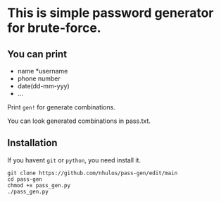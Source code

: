 # This is simple password generator for brute-force.
## You can print 
* name
*username
* phone number
* date(dd-mm-yyy)
* ...

Print `gen!` for generate combinations.

You can look generated combinations in pass.txt.

## Installation
If you havent `git` or `python`, you need install it.
```
git clone https://github.com/nhulos/pass-gen/edit/main
cd pass-gen
chmod +x pass_gen.py
./pass_gen.py
```

